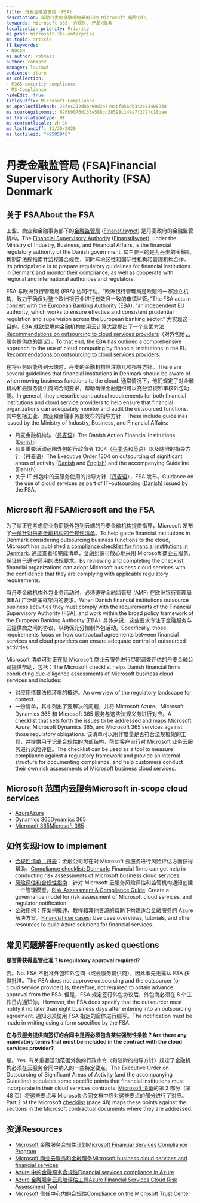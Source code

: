 ```yaml
---
title: 丹麦金融监管局 (FSA)
description: 帮助丹麦的金融机构采用云的 Microsoft 指导方针。
keywords: Microsoft 365, 合规性, 产品/服务
localization_priority: Priority
ms.prod: microsoft-365-enterprise
ms.topic: article
f1.keywords:
- NOCSH
ms.author: robmazz
author: robmazz
manager: laurawi
audience: itpro
ms.collection:
- M365-security-compliance
- MS-Compliance
hideEdit: true
titleSuffix: Microsoft Compliance
ms.openlocfilehash: 28fec212d8ba00d2e319abf856db342c83408238
ms.sourcegitcommit: 626b0076d133e588cd28598c149a7f272fc18bae
ms.translationtype: HT
ms.contentlocale: zh-CN
ms.lasthandoff: 11/30/2020
ms.locfileid: "49505946"
---
```

# <a name="financial-supervisory-authority-fsa-denmark"></a><span data-ttu-id="472ed-104">丹麦金融监管局 (FSA)</span><span class="sxs-lookup"><span data-stu-id="472ed-104">Financial Supervisory Authority (FSA) Denmark</span></span>

## <a name="about-the-fsa"></a><span data-ttu-id="472ed-105">关于 FSA</span><span class="sxs-lookup"><span data-stu-id="472ed-105">About the FSA</span></span>

<span data-ttu-id="472ed-106">工业、商业和金融事务部下的[金融监管局](https://www.dfsa.dk/) ([Finanstilsynet](https://www.finanstilsynet.dk/)) 是丹麦政府的金融监管机构。</span><span class="sxs-lookup"><span data-stu-id="472ed-106">The [Financial Supervisory Authority](https://www.dfsa.dk/) ([Finanstilsynet](https://www.finanstilsynet.dk/)), under the Ministry of Industry, Business, and Financial Affairs, is the financial regulatory authority of the Danish government.</span></span> <span data-ttu-id="472ed-107">其主要目的是为丹麦的金融机构制定法规指南并监视其合规性，同时与地区性和国际性机构和管理机构合作。</span><span class="sxs-lookup"><span data-stu-id="472ed-107">Its principal role is to prepare regulatory guidelines for financial institutions in Denmark and monitor their compliance, as well as cooperate with regional and international authorities and regulators.</span></span>

<span data-ttu-id="472ed-108">FSA 与欧洲银行管理局 (EBA) 协同行动，“欧洲银行管理局是欧盟的一家独立机构，致力于确保对整个欧洲银行业进行有效且一致的审慎监管。”</span><span class="sxs-lookup"><span data-stu-id="472ed-108">The FSA acts in concert with the European Banking Authority (EBA), “an independent EU authority, which works to ensure effective and consistent prudential regulation and supervision across the European banking sector.”</span></span> <span data-ttu-id="472ed-109">为实现这一目的，EBA 就欧盟境内金融机构使用云计算大致提出了一个全面方法：[Recommendations on outsourcing to cloud services providers](https://eba.europa.eu/documents/10180/2170121/Final+draft+Recommendations+on+Cloud+Outsourcing+%28EBA-Rec-2017-03%29.pdf/5fa5cdde-3219-4e95-946d-0c0d05494362)（对外包给云服务提供商的建议）。</span><span class="sxs-lookup"><span data-stu-id="472ed-109">To that end, the EBA has outlined a comprehensive approach to the use of cloud computing by financial institutions in the EU, [Recommendations on outsourcing to cloud services providers](https://eba.europa.eu/documents/10180/2170121/Final+draft+Recommendations+on+Cloud+Outsourcing+%28EBA-Rec-2017-03%29.pdf/5fa5cdde-3219-4e95-946d-0c0d05494362).</span></span>

<span data-ttu-id="472ed-110">在将业务职能移到云端时，丹麦的金融机构应注意几项指导方针。</span><span class="sxs-lookup"><span data-stu-id="472ed-110">There are several guidelines that financial institutions in Denmark should be aware of when moving business functions to the cloud.</span></span> <span data-ttu-id="472ed-111">通常情况下，他们规定了对金融机构和云服务提供商的合同要求，帮助确保金融组织可以充分监视和审核外包功能。</span><span class="sxs-lookup"><span data-stu-id="472ed-111">In general, they prescribe contractual requirements for both financial institutions and cloud service providers to help ensure that financial organizations can adequately monitor and audit the outsourced functions.</span></span> <span data-ttu-id="472ed-112">其中包括工业、商业和金融事务部发布的指导方针：</span><span class="sxs-lookup"><span data-stu-id="472ed-112">These include guidelines issued by the Ministry of Industry, Business, and Financial Affairs:</span></span>

- <span data-ttu-id="472ed-113">丹麦金融机构法（[丹麦语](https://www.retsinformation.dk/Forms/R0710.aspx?id=193767)）</span><span class="sxs-lookup"><span data-stu-id="472ed-113">The Danish Act on Financial Institutions ([Danish](https://www.retsinformation.dk/Forms/R0710.aspx?id=193767))</span></span>
- <span data-ttu-id="472ed-114">有关重要活动范围外包的行政命令 1304（[丹麦语](https://www.retsinformation.dk/Forms/R0710.aspx?id=134352)和[英语](https://www.finanstilsynet.dk/~/media/Lovgivning/Oversat-lovgivning/Executive-orders/1304_251110-pdf.pdf)）以及随附的指导方针（丹麦语）</span><span class="sxs-lookup"><span data-stu-id="472ed-114">The Executive Order 1304 on outsourcing of significant areas of activity ([Danish](https://www.retsinformation.dk/Forms/R0710.aspx?id=134352) and [English](https://www.finanstilsynet.dk/~/media/Lovgivning/Oversat-lovgivning/Executive-orders/1304_251110-pdf.pdf)) and the accompanying Guideline (Danish)</span></span>
- <span data-ttu-id="472ed-115">关于 IT 外包中的云服务使用的指导方针（[丹麦语](https://www.finanstilsynet.dk/Tilsyn/Information-om-udvalgte-tilsynsomraader/It-tilsyn/Anvendelse-af-cloud-tjenester-som-led-i-IT-outsourcing)），FSA 发布。</span><span class="sxs-lookup"><span data-stu-id="472ed-115">Guidance on the use of cloud services as part of IT–outsourcing ([Danish](https://www.finanstilsynet.dk/Tilsyn/Information-om-udvalgte-tilsynsomraader/It-tilsyn/Anvendelse-af-cloud-tjenester-som-led-i-IT-outsourcing)) issued by the FSA.</span></span>

## <a name="microsoft-and-the-fsa"></a><span data-ttu-id="472ed-116">Microsoft 和 FSA</span><span class="sxs-lookup"><span data-stu-id="472ed-116">Microsoft and the FSA</span></span>

<span data-ttu-id="472ed-117">为了给正在考虑将业务职能外包到云端的丹麦金融机构提供指导，Microsoft 发布了[一份针对丹麦金融机构的合规性清单](https://servicetrust.microsoft.com/ViewPage/TrustDocumentsV3?command=Download&downloadType=Document&downloadId=524cc66f-b292-49e9-aa14-04560401baa0&tab=7f51cb60-3d6c-11e9-b2af-7bb9f5d2d913&docTab=7f51cb60-3d6c-11e9-b2af-7bb9f5d2d913_Compliance_Guides)。</span><span class="sxs-lookup"><span data-stu-id="472ed-117">To help guide financial institutions in Denmark considering outsourcing business functions to the cloud, Microsoft has published [a compliance checklist for financial institutions in Denmark](https://servicetrust.microsoft.com/ViewPage/TrustDocumentsV3?command=Download&downloadType=Document&downloadId=524cc66f-b292-49e9-aa14-04560401baa0&tab=7f51cb60-3d6c-11e9-b2af-7bb9f5d2d913&docTab=7f51cb60-3d6c-11e9-b2af-7bb9f5d2d913_Compliance_Guides).</span></span> <span data-ttu-id="472ed-118">通过查看和完成清单，金融组织可放心地采用 Microsoft 商业云服务，保证自己遵守适用的法规要求。</span><span class="sxs-lookup"><span data-stu-id="472ed-118">By reviewing and completing the checklist, financial organizations can adopt Microsoft business cloud services with the confidence that they are complying with applicable regulatory requirements.</span></span>

<span data-ttu-id="472ed-119">当丹麦金融机构外包业务活动时，必须遵守金融监管局 (AMF) 在欧洲银行管理局 (EBA) 广泛政策框架内的要求。</span><span class="sxs-lookup"><span data-stu-id="472ed-119">When Danish financial institutions outsource business activities they must comply with the requirements of the Financial Supervisory Authority (FSA), and work within the broad policy framework of the European Banking Authority (EBA).</span></span> <span data-ttu-id="472ed-120">具体来说，这些要求专注于金融服务与云提供商之间的协议，以确保充分控制外包活动。</span><span class="sxs-lookup"><span data-stu-id="472ed-120">Specifically, those requirements focus on how contractual agreements between financial services and cloud providers can ensure adequate control of outsourced activities.</span></span>

<span data-ttu-id="472ed-121">Microsoft 清单可对正在就 Microsoft 商业云服务进行尽职调查评估的丹麦金融公司提供帮助，包括：</span><span class="sxs-lookup"><span data-stu-id="472ed-121">The Microsoft checklist helps Danish financial firms conducting due-diligence assessments of Microsoft business cloud services and includes:</span></span>

- <span data-ttu-id="472ed-122">对应用情景法规环境的概述。</span><span class="sxs-lookup"><span data-stu-id="472ed-122">An overview of the regulatory landscape for context.</span></span>
- <span data-ttu-id="472ed-123">一份清单，其中列出了要解决的问题，并将 Microsoft Azure、Microsoft Dynamics 365 和 Microsoft 365 服务与这些法规义务进行对应。</span><span class="sxs-lookup"><span data-stu-id="472ed-123">A checklist that sets forth the issues to be addressed and maps Microsoft Azure, Microsoft Dynamics 365, and Microsoft 365 services against those regulatory obligations.</span></span> <span data-ttu-id="472ed-124">该清单可以用作度量是否符合法规框架的工具，并提供用于记录合规性的内部结构，帮助客户自行对 Microsoft 业务云服务进行风险评估。</span><span class="sxs-lookup"><span data-stu-id="472ed-124">The checklist can be used as a tool to measure compliance against a regulatory framework and provide an internal structure for documenting compliance, and help customers conduct their own risk assessments of Microsoft business cloud services.</span></span>

## <a name="microsoft-in-scope-cloud-services"></a><span data-ttu-id="472ed-125">Microsoft 范围内云服务</span><span class="sxs-lookup"><span data-stu-id="472ed-125">Microsoft in-scope cloud services</span></span>

- [<span data-ttu-id="472ed-126">Azure</span><span class="sxs-lookup"><span data-stu-id="472ed-126">Azure</span></span>](https://gallery.technet.microsoft.com/Overview-of-Azure-c1be3942)
- [<span data-ttu-id="472ed-127">Dynamics 365</span><span class="sxs-lookup"><span data-stu-id="472ed-127">Dynamics 365</span></span>](https://download.microsoft.com/download/E/1/9/E1977163-7A86-4812-AC18-C03ADC958AAF/Microsoft_Dynamics_365_Cloud_Service_Compliance_Datasheet.pdf)
- [<span data-ttu-id="472ed-128">Microsoft 365</span><span class="sxs-lookup"><span data-stu-id="472ed-128">Microsoft 365</span></span>](https://aka.ms/RiskGovernanceGuide)

## <a name="how-to-implement"></a><span data-ttu-id="472ed-129">如何实现</span><span class="sxs-lookup"><span data-stu-id="472ed-129">How to implement</span></span>

- <span data-ttu-id="472ed-130">[合规性清单：丹麦](https://servicetrust.microsoft.com/ViewPage/TrustDocumentsV3?command=Download&downloadType=Document&downloadId=524cc66f-b292-49e9-aa14-04560401baa0&tab=7f51cb60-3d6c-11e9-b2af-7bb9f5d2d913&docTab=7f51cb60-3d6c-11e9-b2af-7bb9f5d2d913_Compliance_Guides)：金融公司可在对 Microsoft 云服务进行风险评估方面获得帮助。</span><span class="sxs-lookup"><span data-stu-id="472ed-130">[Compliance checklist: Denmark](https://servicetrust.microsoft.com/ViewPage/TrustDocumentsV3?command=Download&downloadType=Document&downloadId=524cc66f-b292-49e9-aa14-04560401baa0&tab=7f51cb60-3d6c-11e9-b2af-7bb9f5d2d913&docTab=7f51cb60-3d6c-11e9-b2af-7bb9f5d2d913_Compliance_Guides): Financial firms can get help in conducting risk assessments of Microsoft business cloud services.</span></span>
- <span data-ttu-id="472ed-131">[风险评估和合规性指南](https://servicetrust.microsoft.com/ViewPage/TrustDocuments?command=Download&downloadType=Document&downloadId=edee9b14-3661-4a16-ba83-c35caf672bd7&docTab=6d000410-c9e9-11e7-9a91-892aae8839ad_FAQ_and_White_Papers)：针对 Microsoft 云服务风险评估和监管机构通知创建一个管理模型。</span><span class="sxs-lookup"><span data-stu-id="472ed-131">[Risk Assessment & Compliance Guide](https://servicetrust.microsoft.com/ViewPage/TrustDocuments?command=Download&downloadType=Document&downloadId=edee9b14-3661-4a16-ba83-c35caf672bd7&docTab=6d000410-c9e9-11e7-9a91-892aae8839ad_FAQ_and_White_Papers): Create a governance model for risk assessment of Microsoft cloud services, and regulator notification.</span></span>
- <span data-ttu-id="472ed-132">[金融用例](https://docs.microsoft.com/previous-versions/azure/industry-marketing/financial/index)：在案例概述、教程和其他资源的帮助下构建适合金融服务的 Azure 解决方案。</span><span class="sxs-lookup"><span data-stu-id="472ed-132">[Financial use cases](https://docs.microsoft.com/previous-versions/azure/industry-marketing/financial/index): Use case overviews, tutorials, and other resources to build Azure solutions for financial services.</span></span>

## <a name="frequently-asked-questions"></a><span data-ttu-id="472ed-133">常见问题解答</span><span class="sxs-lookup"><span data-stu-id="472ed-133">Frequently asked questions</span></span>

<span data-ttu-id="472ed-134">**是否需获得监管批准？**</span><span class="sxs-lookup"><span data-stu-id="472ed-134">**Is regulatory approval required?**</span></span>

<span data-ttu-id="472ed-135">否。</span><span class="sxs-lookup"><span data-stu-id="472ed-135">No.</span></span> <span data-ttu-id="472ed-136">FSA 不批准外包和外包商（或云服务提供商），因此事先无需从 FSA 获得批准。</span><span class="sxs-lookup"><span data-stu-id="472ed-136">The FSA does not approve outsourcing and the outsourcer (or cloud service provider) is, therefore, not required to obtain advance approval from the FSA.</span></span> <span data-ttu-id="472ed-137">但是，FSA 规定签订外包协议后，外包商必须在 8 个工作日内通知你。</span><span class="sxs-lookup"><span data-stu-id="472ed-137">However, the FSA does specify that the outsourcer must notify it no later than eight business days after entering into an outsourcing agreement.</span></span> <span data-ttu-id="472ed-138">通知必须使用 FSA 指定的窗体进行编写。</span><span class="sxs-lookup"><span data-stu-id="472ed-138">The notification must be made in writing using a form specified by the FSA.</span></span>

<span data-ttu-id="472ed-139">**在与云服务提供商签订的合同中是否必须包含某些强制性条款？**</span><span class="sxs-lookup"><span data-stu-id="472ed-139">**Are there any mandatory terms that must be included in the contract with the cloud services provider?**</span></span>

<span data-ttu-id="472ed-140">是。</span><span class="sxs-lookup"><span data-stu-id="472ed-140">Yes.</span></span> <span data-ttu-id="472ed-141">有关重要活动范围外包的行政命令（和随附的指导方针）规定了金融机构必须在云服务合同中纳入的一些特定要点。</span><span class="sxs-lookup"><span data-stu-id="472ed-141">The Executive Order on Outsourcing of Significant Areas of Activity (and the accompanying Guideline) stipulates some specific points that financial institutions must incorporate in their cloud services contracts.</span></span> <span data-ttu-id="472ed-142">[Microsoft 清单](https://servicetrust.microsoft.com/ViewPage/TrustDocumentsV3?command=Download&downloadType=Document&downloadId=524cc66f-b292-49e9-aa14-04560401baa0&tab=7f51cb60-3d6c-11e9-b2af-7bb9f5d2d913&docTab=7f51cb60-3d6c-11e9-b2af-7bb9f5d2d913_Compliance_Guides)的第 2 部分（第 48 页）将这些要点与 Microsoft 合同文档中应对这些要点的部分进行了对应。</span><span class="sxs-lookup"><span data-stu-id="472ed-142">Part 2 of the Microsoft [checklist](https://servicetrust.microsoft.com/ViewPage/TrustDocumentsV3?command=Download&downloadType=Document&downloadId=524cc66f-b292-49e9-aa14-04560401baa0&tab=7f51cb60-3d6c-11e9-b2af-7bb9f5d2d913&docTab=7f51cb60-3d6c-11e9-b2af-7bb9f5d2d913_Compliance_Guides) (page 48) maps these points against the sections in the Microsoft contractual documents where they are addressed.</span></span>

## <a name="resources"></a><span data-ttu-id="472ed-143">资源</span><span class="sxs-lookup"><span data-stu-id="472ed-143">Resources</span></span>

- <span data-ttu-id="472ed-144">[Microsoft 金融服务合规性计划](https://download.microsoft.com/download/6/4/7/64707E3E-6D3E-45D0-8207-A0EA3201B4A6/Microsoft%20Cloud%20-%20Financial%20Services%20Compliance%20Program%20(Print).pdf)</span><span class="sxs-lookup"><span data-stu-id="472ed-144">[Microsoft Financial Services Compliance Program](https://download.microsoft.com/download/6/4/7/64707E3E-6D3E-45D0-8207-A0EA3201B4A6/Microsoft%20Cloud%20-%20Financial%20Services%20Compliance%20Program%20(Print).pdf)</span></span>
- [<span data-ttu-id="472ed-145">Microsoft 商业云服务和金融服务</span><span class="sxs-lookup"><span data-stu-id="472ed-145">Microsoft business cloud services and financial services</span></span>](https://servicetrust.microsoft.com/viewpage/financialservicesoverview)
- [<span data-ttu-id="472ed-146">Azure 中的金融服务合规性</span><span class="sxs-lookup"><span data-stu-id="472ed-146">Financial services compliance in Azure</span></span>](https://azure.microsoft.com/resources/videos/azurecon-2015-financial-services-compliance-in-azure/)
- [<span data-ttu-id="472ed-147">Azure 金融服务云风险评估工具</span><span class="sxs-lookup"><span data-stu-id="472ed-147">Azure Financial Services Cloud Risk Assessment Tool</span></span>](https://servicetrust.microsoft.com/ViewPage/FFIECBlueprint?command=Download&downloadType=Document&downloadId=079a1973-711a-428f-9312-9ddd290cff7b&docTab=c726d5c0-2d1e-11e8-a485-57140ec19669_PaaS)
- [<span data-ttu-id="472ed-148">Microsoft 信任中心内的合规性</span><span class="sxs-lookup"><span data-stu-id="472ed-148">Compliance on the Microsoft Trust Center</span></span>](https://www.microsoft.com/trust-center/compliance/compliance-overview)
